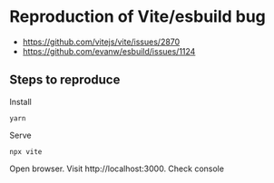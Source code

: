 # Reproduction of Vite/esbuild bug

- https://github.com/vitejs/vite/issues/2870
- https://github.com/evanw/esbuild/issues/1124

## Steps to reproduce

Install

```
yarn
```

Serve

```
npx vite
```

Open browser. Visit http://localhost:3000. Check console

